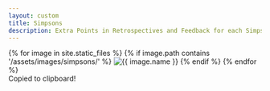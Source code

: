 ```yaml
---
layout: custom
title: Simpsons
description: Extra Points in Retrospectives and Feedback for each Simpson Reference
---
```


<div class="gallery-container">
  {% for image in site.static_files %}
    {% if image.path contains '/assets/images/simpsons/' %}
      <img src="{{ image.path | relative_url }}" alt="{{ image.name }}" onclick="copyToClipboard('{{ image.path | relative_url }}')">
    {% endif %}
  {% endfor %}
</div>

<div id="popup-message" class="popup-message">Copied to clipboard!</div>

<script>
  function copyToClipboard(imageUrl) {
    // Create a temporary input element to hold the text
    const tempInput = document.createElement('input');
    document.body.appendChild(tempInput);
    tempInput.value = window.location.origin + imageUrl;
    tempInput.select();
    document.execCommand('copy');
    document.body.removeChild(tempInput);

    // Show the popup message
    const popup = document.getElementById('popup-message');
    popup.classList.add('show');
    
    // Hide the popup message after 2 seconds
    setTimeout(() => {
      popup.classList.remove('show');
    }, 2000);
  }
</script>

